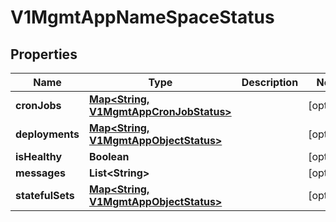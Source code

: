 # V1MgmtAppNameSpaceStatus

## Properties
Name | Type | Description | Notes
------------ | ------------- | ------------- | -------------
**cronJobs** | [**Map&lt;String, V1MgmtAppCronJobStatus&gt;**](V1MgmtAppCronJobStatus.md) |  |  [optional]
**deployments** | [**Map&lt;String, V1MgmtAppObjectStatus&gt;**](V1MgmtAppObjectStatus.md) |  |  [optional]
**isHealthy** | **Boolean** |  |  [optional]
**messages** | **List&lt;String&gt;** |  |  [optional]
**statefulSets** | [**Map&lt;String, V1MgmtAppObjectStatus&gt;**](V1MgmtAppObjectStatus.md) |  |  [optional]
